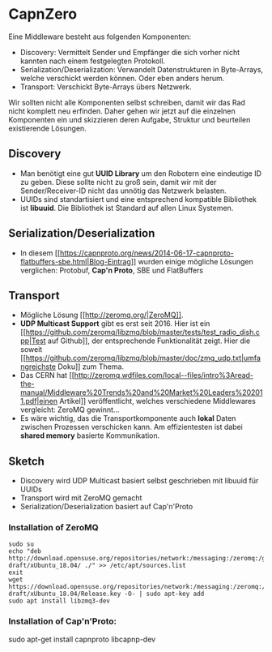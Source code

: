 # CapnZero

Eine Middleware besteht aus folgenden Komponenten:
  - Discovery: Vermittelt Sender und Empfänger die sich vorher nicht kannten nach einem festgelegten Protokoll.
  - Serialization/Deserialization: Verwandelt Datenstrukturen in Byte-Arrays, welche verschickt werden können. Oder eben anders herum.
  - Transport: Verschickt Byte-Arrays übers Netzwerk.

Wir sollten nicht alle Komponenten selbst schreiben, damit wir das Rad nicht komplett neu erfinden. Daher gehen wir jetzt auf die einzelnen Komponenten ein und skizzieren deren Aufgabe, Struktur und beurteilen existierende Lösungen.

## Discovery

  * Man benötigt eine gut **UUID Library** um den Robotern eine eindeutige ID zu geben. Diese sollte nicht zu groß sein, damit wir mit der Sender/Receiver-ID nicht das unnötig das Netzwerk belasten. 
  * UUIDs sind standartisiert und eine entsprechend kompatible Bibliothek ist **libuuid**. Die Bibliothek ist Standard auf allen Linux Systemen.

## Serialization/Deserialization

  * In diesem [[https://capnproto.org/news/2014-06-17-capnproto-flatbuffers-sbe.html|Blog-Eintrag]] wurden einige mögliche Lösungen verglichen: Protobuf, **Cap'n Proto**, SBE und FlatBuffers

## Transport

  * Mögliche Lösung [[http://zeromq.org/|ZeroMQ]].
  * **UDP Multicast Support** gibt es erst seit 2016. Hier ist ein [[https://github.com/zeromq/libzmq/blob/master/tests/test_radio_dish.cpp|Test auf Github]], der entsprechende Funktionalität zeigt. Hier die soweit [[https://github.com/zeromq/libzmq/blob/master/doc/zmq_udp.txt|umfangreichste Doku]] zum Thema.
  * Das CERN hat [[http://zeromq.wdfiles.com/local--files/intro%3Aread-the-manual/Middleware%20Trends%20and%20Market%20Leaders%202011.pdf|einen Artikel]] veröffentlicht, welches verschiedene Middlewares vergleicht: ZeroMQ gewinnt...
  * Es wäre wichtig, das die Transportkomponente auch **lokal** Daten zwischen Prozessen verschicken kann. Am effizientesten ist dabei **shared memory** basierte Kommunikation.

## Sketch

  * Discovery wird UDP Multicast basiert selbst geschrieben mit libuuid für UUIDs
  * Transport wird mit ZeroMQ gemacht
  * Serialization/Deserialization basiert auf Cap'n'Proto
   
### Installation of ZeroMQ   

    sudo su
    echo "deb http://download.opensuse.org/repositories/network:/messaging:/zeromq:/git-draft/xUbuntu_18.04/ ./" >> /etc/apt/sources.list
    exit
    wget https://download.opensuse.org/repositories/network:/messaging:/zeromq:/git-draft/xUbuntu_18.04/Release.key -O- | sudo apt-key add
    sudo apt install libzmq3-dev

### Installation of Cap'n'Proto:

   sudo apt-get install capnproto libcapnp-dev




